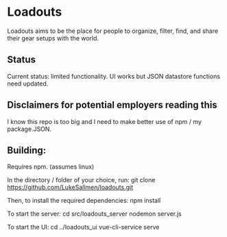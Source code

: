 # Loadouts

Loadouts aims to be the place for people to organize, filter, find, and share their gear setups with the world.

## Status 

Current status: limited functionality. UI works but JSON datastore functions need updated. 

## Disclaimers for potential employers reading this
I know this repo is too big and I need to make better use of npm / my package.JSON. 

## Building: 
Requires npm. (assumes linux)

In the directory / folder of your choice, run:
git clone https://github.com/LukeSallmen/loadouts.git

Then, to install the required dependencies: 
npm install

To start the server:
cd src/loadouts_server
nodemon server.js

To start the UI:
cd ../loadouts_ui
vue-cli-service serve

## 
